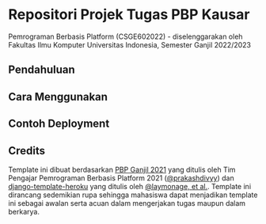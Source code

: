 # Repositori Projek Tugas PBP Kausar 


Pemrograman Berbasis Platform (CSGE602022) - diselenggarakan oleh Fakultas Ilmu Komputer Universitas Indonesia, Semester Ganjil 2022/2023



## Pendahuluan

## Cara Menggunakan


## Contoh Deployment 


## Credits

Template ini dibuat berdasarkan [PBP Ganjil 2021](https://gitlab.com/PBP-2021/pbp-lab) 
yang ditulis oleh Tim Pengajar Pemrograman Berbasis Platform 2021
([@prakashdivyy](https://gitlab.com/prakashdivyy)) dan 
[django-template-heroku](https://github.com/laymonage/django-template-heroku) yang ditulis oleh [@laymonage, et al.](https://github.com/laymonage). 
Template ini dirancang sedemikian rupa sehingga mahasiswa dapat menjadikan template ini sebagai awalan serta acuan 
dalam mengerjakan tugas maupun dalam berkarya.